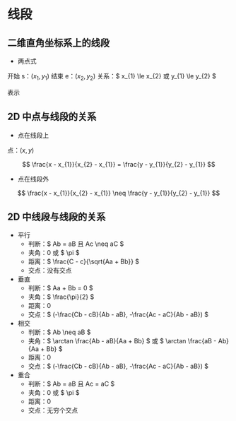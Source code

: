 # 线段

## 二维直角坐标系上的线段

- 两点式

开始 s：$(x_{1}, y_{1})$
结束 e：$(x_{2}, y_{2})$
关系：$ x_{1} \le x_{2} 或 y_{1} \le y_{2} $

表示

## 2D 中点与线段的关系

- 点在线段上

点：$(x, y)$

$$
\frac{x - x_{1}}{x_{2} - x_{1}} = \frac{y - y_{1}}{y_{2} - y_{1}}
$$

- 点在线段外

$$
\frac{x - x_{1}}{x_{2} - x_{1}} \neq \frac{y - y_{1}}{y_{2} - y_{1}}
$$

## 2D 中线段与线段的关系

- 平行
    - 判断：$ Ab = aB 且 Ac \neq aC $
    - 夹角：0 或 $ \pi $
    - 距离：$ \frac{C - c}{\sqrt{Aa + Bb}} $
    - 交点：没有交点
- 垂直
    - 判断：$ Aa + Bb = 0 $
    - 夹角：$ \frac{\pi}{2} $
    - 距离：0
    - 交点：$ (-\frac{Cb - cB}{Ab - aB}, -\frac{Ac - aC}{Ab - aB}) $
- 相交
    - 判断：$ Ab \neq aB $
    - 夹角：$ \arctan \frac{Ab - aB}{Aa + Bb} $ 或 $ \arctan \frac{aB - Ab}{Aa + Bb} $
    - 距离：0
    - 交点：$ (-\frac{Cb - cB}{Ab - aB}, -\frac{Ac - aC}{Ab - aB}) $
- 重合
    - 判断：$ Ab = aB 且 Ac = aC $
    - 夹角：0 或 $ \pi $
    - 距离：0
    - 交点：无穷个交点














